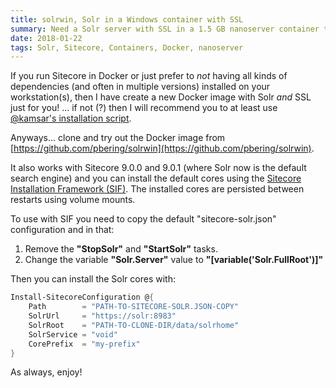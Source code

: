 ```yaml
---
title: solrwin, Solr in a Windows container with SSL
summary: Need a Solr server with SSL in a 1.5 GB nanoserver container that also works with Sitecore 9 and SIF?
date: 2018-01-22
tags: Solr, Sitecore, Containers, Docker, nanoserver
---
```


If you run Sitecore in Docker or just prefer to *not* having all kinds of dependencies (and often in multiple versions) installed on your workstation(s), then I have create a new Docker image with Solr *and* SSL just for you! ... if not (?) then I will recommend you to at least use [@kamsar's installation script](https://kamsar.net/index.php/2017/11/The-lazy-way-to-install-Sitecore-9/).

Anyways... clone and try out the Docker image from [https://github.com/pbering/solrwin](https://github.com/pbering/solrwin).

It also works with Sitecore 9.0.0 and 9.0.1 (where Solr now is the default search engine) and you can install the default cores using the [Sitecore Installation Framework (SIF)](https://dev.sitecore.net/Downloads/Sitecore_Installation_Framework.aspx). The installed cores are persisted between restarts using volume mounts.

To use with SIF you need to copy the default "sitecore-solr.json" configuration and in that:

1. Remove the **"StopSolr"** and **"StartSolr"** tasks.
1. Change the variable **"Solr.Server"** value to **"[variable('Solr.FullRoot')]"**

Then you can install the Solr cores with:

```` PowerShell
Install-SitecoreConfiguration @{
    Path        = "PATH-TO-SITECORE-SOLR.JSON-COPY"
    SolrUrl     = "https://solr:8983"
    SolrRoot    = "PATH-TO-CLONE-DIR/data/solrhome"
    SolrService = "void"
    CorePrefix  = "my-prefix"
}
````

As always, enjoy!